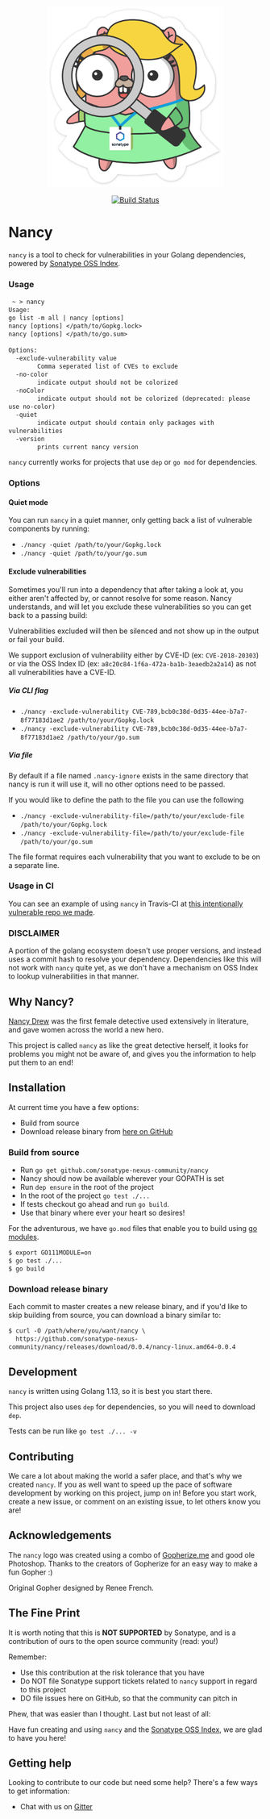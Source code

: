 <p align="center">
    <img src="https://github.com/sonatype-nexus-community/nancy/blob/master/docs/images/nancy.png" width="350"/>
</p>
<p align="center">
    <a href="https://travis-ci.org/sonatype-nexus-community/nancy"><img src="https://travis-ci.org/sonatype-nexus-community/nancy.svg?branch=master" alt="Build Status"></img></a>
</p>

# Nancy

`nancy` is a tool to check for vulnerabilities in your Golang dependencies, powered by [Sonatype OSS Index](https://ossindex.sonatype.org/).

### Usage

```
 ~ > nancy
Usage:
go list -m all | nancy [options]
nancy [options] </path/to/Gopkg.lock>
nancy [options] </path/to/go.sum>

Options:
  -exclude-vulnerability value
    	Comma seperated list of CVEs to exclude
  -no-color
    	indicate output should not be colorized
  -noColor
    	indicate output should not be colorized (deprecated: please use no-color)
  -quiet
    	indicate output should contain only packages with vulnerabilities
  -version
    	prints current nancy version
```

`nancy` currently works for projects that use `dep` or `go mod` for dependencies.

### Options

#### Quiet mode

You can run `nancy` in a quiet manner, only getting back a list of vulnerable components by running:

* `./nancy -quiet /path/to/your/Gopkg.lock `
* `./nancy -quiet /path/to/your/go.sum `

#### Exclude vulnerabilities

Sometimes you'll run into a dependency that after taking a look at, you either aren't affected by, or cannot resolve for some reason. Nancy understands, and will let you 
exclude these vulnerabilities so you can get back to a passing build:

Vulnerabilities excluded will then be silenced and not show up in the output or fail your build.

We support exclusion of vulnerability either by CVE-ID (ex: `CVE-2018-20303`) or via the OSS Index ID (ex: `a8c20c84-1f6a-472a-ba1b-3eaedb2a2a14`) as not all vulnerabilities have a CVE-ID.

##### Via CLI flag
* `./nancy -exclude-vulnerability CVE-789,bcb0c38d-0d35-44ee-b7a7-8f77183d1ae2 /path/to/your/Gopkg.lock`
* `./nancy -exclude-vulnerability CVE-789,bcb0c38d-0d35-44ee-b7a7-8f77183d1ae2 /path/to/your/go.sum`

##### Via file
By default if a file named `.nancy-ignore` exists in the same directory that nancy is run it will use it, will no other options need to be passed.

If you would like to define the path to the file you can use the following
* `./nancy -exclude-vulnerability-file=/path/to/your/exclude-file /path/to/your/Gopkg.lock`
* `./nancy -exclude-vulnerability-file=/path/to/your/exclude-file /path/to/your/go.sum`  

The file format requires each vulnerability that you want to exclude to be on a separate line. 

### Usage in CI

You can see an example of using `nancy` in Travis-CI at [this intentionally vulnerable repo we made](https://github.com/sonatype-nexus-community/intentionally-vulnerable-golang-project).

### DISCLAIMER

A portion of the golang ecosystem doesn't use proper versions, and instead uses a commit hash to resolve your dependency. Dependencies like this will not work with
`nancy` quite yet, as we don't have a mechanism on OSS Index to lookup vulnerabilities in that manner. 

## Why Nancy?

[Nancy Drew](https://en.wikipedia.org/wiki/Nancy_Drew) was the first female detective used extensively in literature, and gave women across the world a new hero.

This project is called `nancy` as like the great detective herself, it looks for problems you might not be aware of, and gives you the information to help put them to an end!

## Installation

At current time you have a few options:

* Build from source
* Download release binary from [here on GitHub](https://github.com/sonatype-nexus-community/nancy/releases)

### Build from source

* Run `go get github.com/sonatype-nexus-community/nancy`
* Nancy should now be available wherever your GOPATH is set
* Run `dep ensure` in the root of the project
* In the root of the project `go test ./...`
* If tests checkout go ahead and run `go build`.
* Use that binary where ever your heart so desires!

For the adventurous, we have `go.mod` files that enable you to build using [go modules](https://github.com/golang/go/wiki/Modules).

```console
$ export GO111MODULE=on
$ go test ./...
$ go build
```

### Download release binary

Each commit to master creates a new release binary, and if you'd like to skip building from source, you can download a binary similar to:

```console
$ curl -O /path/where/you/want/nancy \
  https://github.com/sonatype-nexus-community/nancy/releases/download/0.0.4/nancy-linux.amd64-0.0.4
```

## Development

`nancy` is written using Golang 1.13, so it is best you start there.

This project also uses `dep` for dependencies, so you will need to download `dep`.

Tests can be run like `go test ./... -v`

## Contributing

We care a lot about making the world a safer place, and that's why we created `nancy`. If you as well want to
speed up the pace of software development by working on this project, jump on in! Before you start work, create
a new issue, or comment on an existing issue, to let others know you are!

## Acknowledgements

The `nancy` logo was created using a combo of [Gopherize.me](https://gopherize.me/) and good ole Photoshop. Thanks to the creators of 
Gopherize for an easy way to make a fun Gopher :)

Original Gopher designed by Renee French.

## The Fine Print

It is worth noting that this is **NOT SUPPORTED** by Sonatype, and is a contribution of ours
to the open source community (read: you!)

Remember:

* Use this contribution at the risk tolerance that you have
* Do NOT file Sonatype support tickets related to `nancy` support in regard to this project
* DO file issues here on GitHub, so that the community can pitch in

Phew, that was easier than I thought. Last but not least of all:

Have fun creating and using `nancy` and the [Sonatype OSS Index](https://ossindex.sonatype.org/), we are glad to have you here!

## Getting help

Looking to contribute to our code but need some help? There's a few ways to get information:

* Chat with us on [Gitter](https://gitter.im/sonatype/nexus-developers)

